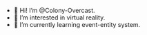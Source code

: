 - 👋 Hi! I’m @Colony-Overcast.
- 👀 I’m interested in virtual reality.
- 🌱 I’m currently learning event-entity system.
